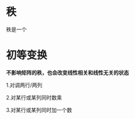 秩
==================

秩是一个


初等变换
==================

**不影响矩阵的秩，也会改变线性相关和线性无关的状态**

1.对调两行/两列

2.对某行或某列同时数乘

3.对某行或某列同时加一个数
